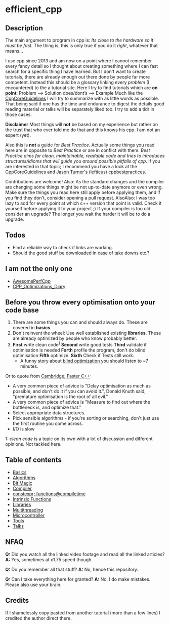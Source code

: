 # efficient_cpp

## Description
The main argument to program in cpp is:
*Its close to the hardware so it must be fast.*
The thing is, this is only true if you do it *right*, whatever that means...

I use cpp since 2013 and am now on a point where I cannot remember every fancy detail so I thought about creating something where I can fast search for a specific thing I have learned. But I don't want to create tutorials, there are already enough out there done by people far more competent. Instead this should be a glossary linking every *problem* (I encountered) to the a tutorial site. Here I try to find tutorials which are **on point**:
Problem --> Solution
does/dont’s  --> Example
Much like the [CppCoreGuidelines](https://isocpp.github.io/CppCoreGuidelines/CppCoreGuidelines.html) I will try to summarize with as little words as possible.
That being said if one has the time and endurance to digest the details good reading material or talks will be separately liked too. I try to add a tldr in those cases.

**Disclaimer**
Most things will **not** be based on my experience but rather on the trust that who ever told me do that and this knows his cpp. I am not an expert (yet).

Also this is **not** a guide for *Best Practice*. Actually some things you read here are in opposite to *Best Practice* or are in conflict with them. *Best Practice aims for clean, maintainable, readable code and tries to introduces structures/idioms that will guide you around possible pitfalls of cpp.* If you are interested in that topic; I recommend you have a look at the [CppCoreGuidelines](https://isocpp.github.io/CppCoreGuidelines/CppCoreGuidelines.html) and [Jason Turner's (lefticus) cppbestpractices](https://github.com/lefticus/cppbestpractices).

Contributions are welcome!
Also: As the standard changes and the compiler are changing some things might be not up-to-date anymore or even wrong. Make sure the things you read here still apply before applying them, and if you find they don't, consider opening a pull request.
AlsoAlso: I was too lazy to add for every point at which c++ version that point is valid. Check it yourself before applying it to your project ;) If your compiler is too old consider an upgrade? The longer you wait the harder it will be to do a upgrade.

## Todos
- Find a reliable way to check if links are working.
- Should the good stuff be downloaded in case of take downs etc.?

## I am not the only one
- [AwesomePerfCpp](https://github.com/fenbf/AwesomePerfCpp) 
- [CPP_Optimizations_Diary](https://github.com/facontidavide/CPP_Optimizations_Diary) 


## Before you throw every optimisation onto your code base
1. There are some things you can and should always do. These are covered in **basics**. 
2. Don't reinvent the wheel: Use well established existing **libraries**. These are already optimized by people who know probably better.
3. **First** write clean code<sup>[1](#footnote_clean_code)</sup> **Second** write good tests **Third** validate if optimisation is needed **Forth** profile the program, don't do blind optimisation **Fifth** optimize. **Sixth** Check if Tests still work.
    * A funny story about [blind optimization](https://www.youtube-nocookie.com/embed/nXaxk27zwlk?rel=209&start=0&end=614) you should listen to ~7 minutes.

Or to quote from [Cambridge; Faster C++](http://www-h.eng.cam.ac.uk/help/tpl/languages/C++/fasterC++.html#Basics):

- A very common piece of advice is "Delay optimisation as much as possible, and don't do it if you can avoid it.", Donald Knuth said, "premature optimisation is the root of all evil."
- A very common piece of advice is "Measure to find out where the bottleneck is, and optimize that."
- Select appropriate data structures.
- Pick sensible algorithms - if you're sorting or searching, don't just use the first routine you come across.
- I/O is slow


<a name="footnote_clean_code">1</a>: *clean code* is a topic on its own with a lot of discussion and different opinions. Not tackled here.

## Table of contents

- [Basics](basics/basics.md)
- [Algorithms](algorithms/algorithms.md)
- [Bit Magic](bitMagic/bitMagic.md)
- [Compiler](compiler/compiler.md)
- [constexpr; functions@compiletime](constexpr/constexpr.md)
- [Intrinsic Functions](intrinsicFunctions/intrinsicFunctions.md)
- [Libraries](libraries/libraries.md)
- [Multithreading](multithreading/multithreading.md)
- [Microcontroller](microcontroller/microcontroller.md)
- [Tools](/tools/tools.md)
- [Talks](talks/talks.md)

## NFAQ
**Q:** Did you watch all the linked video footage and read all the linked articles?
**A:** Yes, sometimes at x1.75 speed though.

**Q:** Do you remember all that stuff?
**A:** No, hence this repository.

**Q:** Can I take everything here for granted?
**A:** No, I do make mistakes. Please also use your brain.


## Credits
If I shamelessly copy pasted from another tutorial (more than a few lines) I credited the author direct there.
